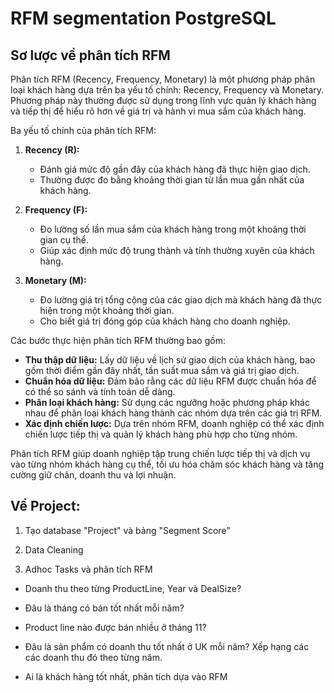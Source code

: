 # RFM segmentation PostgreSQL 

## Sơ lược về phân tích RFM

Phân tích RFM (Recency, Frequency, Monetary) là một phương pháp phân loại khách hàng dựa trên ba yếu tố chính: Recency, Frequency và Monetary. Phương pháp này thường được sử dụng trong lĩnh vực quản lý khách hàng và tiếp thị để hiểu rõ hơn về giá trị và hành vi mua sắm của khách hàng.

Ba yếu tố chính của phân tích RFM:

1. **Recency (R):**
   - Đánh giá mức độ gần đây của khách hàng đã thực hiện giao dịch.
   - Thường được đo bằng khoảng thời gian từ lần mua gần nhất của khách hàng.

2. **Frequency (F):**
   - Đo lường số lần mua sắm của khách hàng trong một khoảng thời gian cụ thể.
   - Giúp xác định mức độ trung thành và tính thường xuyên của khách hàng.

3. **Monetary (M):**
   - Đo lường giá trị tổng cộng của các giao dịch mà khách hàng đã thực hiện trong một khoảng thời gian.
   - Cho biết giá trị đóng góp của khách hàng cho doanh nghiệp.

Các bước thực hiện phân tích RFM thường bao gồm:
   - **Thu thập dữ liệu:** Lấy dữ liệu về lịch sử giao dịch của khách hàng, bao gồm thời điểm gần đây nhất, tần suất mua sắm và giá trị giao dịch.
   - **Chuẩn hóa dữ liệu:** Đảm bảo rằng các dữ liệu RFM được chuẩn hóa để có thể so sánh và tính toán dễ dàng.
   - **Phân loại khách hàng:** Sử dụng các ngưỡng hoặc phương pháp khác nhau để phân loại khách hàng thành các nhóm dựa trên các giá trị RFM.
   - **Xác định chiến lược:** Dựa trên nhóm RFM, doanh nghiệp có thể xác định chiến lược tiếp thị và quản lý khách hàng phù hợp cho từng nhóm.

Phân tích RFM giúp doanh nghiệp tập trung chiến lược tiếp thị và dịch vụ vào từng nhóm khách hàng cụ thể, tối ưu hóa chăm sóc khách hàng và tăng cường giữ chân, doanh thu và lợi nhuận.

## Về Project: 
1. Tạo database "Project" và bảng "Segment Score"

2. Data Cleaning

3. Adhoc Tasks và phân tích RFM
- Doanh thu theo từng ProductLine, Year  và DealSize?
- Đâu là tháng có bán tốt nhất mỗi năm?

- Product line nào được bán nhiều ở tháng 11?

- Đâu là sản phẩm có doanh thu tốt nhất ở UK mỗi năm? 
Xếp hạng các các doanh thu đó theo từng năm.

- Ai là khách hàng tốt nhất, phân tích dựa vào RFM 
